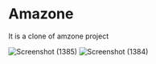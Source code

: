 # Amazone
It is a clone of amzone project 

![Screenshot (1385)](https://github.com/Aditykumar6565/Amazone/assets/86483020/a8e548f3-21d9-475b-808d-2ce2b493f9a0)
![Screenshot (1384)](https://github.com/Aditykumar6565/Amazone/assets/86483020/a4d0bf9a-5ed8-49fe-b698-654d190adbd8)
